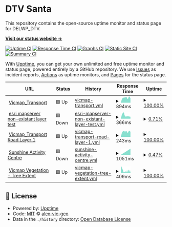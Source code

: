 # DTV Santa

This repository contains the open-source uptime monitor and status page for DELWP_DTV.

[**Visit our status website →**](https://delwp-dtv.github.io/santa/)

[![Uptime CI](https://github.com/alex-vic-geo/santa/workflows/Uptime%20CI/badge.svg)](https://github.com/alex-vic-geo/santa/actions?query=workflow%3A%22Uptime+CI%22)
[![Response Time CI](https://github.com/alex-vic-geo/santa/workflows/Response%20Time%20CI/badge.svg)](https://github.com/alex-vic-geo/santa/actions?query=workflow%3A%22Response+Time+CI%22)
[![Graphs CI](https://github.com/alex-vic-geo/santa/workflows/Graphs%20CI/badge.svg)](https://github.com/alex-vic-geo/santa/actions?query=workflow%3A%22Graphs+CI%22)
[![Static Site CI](https://github.com/alex-vic-geo/santa/workflows/Static%20Site%20CI/badge.svg)](https://github.com/alex-vic-geo/santa/actions?query=workflow%3A%22Static+Site+CI%22)
[![Summary CI](https://github.com/alex-vic-geo/santa/workflows/Summary%20CI/badge.svg)](https://github.com/alex-vic-geo/santa/actions?query=workflow%3A%22Summary+CI%22)

With [Upptime](https://upptime.js.org), you can get your own unlimited and free uptime monitor and status page, powered entirely by a GitHub repository. We use [Issues](https://github.com/alex-vic-geo/santa/issues) as incident reports, [Actions](https://github.com/alex-vic-geo/santa/actions) as uptime monitors, and [Pages](https://demo.upptime.js.org) for the status page.

<!--start: status pages-->
<!-- This summary is generated by Upptime (https://github.com/upptime/upptime) -->
<!-- Do not edit this manually, your changes will be overwritten -->
<!-- prettier-ignore -->
| URL | Status | History | Response Time | Uptime |
| --- | ------ | ------- | ------------- | ------ |
| <img alt="" src="https://icons.duckduckgo.com/ip3/enterprise.mapshare.vic.gov.au.ico" height="13"> [Vicmap_Transport](https://enterprise.mapshare.vic.gov.au/server/rest/services/Vicmap_Transport/MapServer) | 🟩 Up | [vicmap-transport.yml](https://github.com/DELWP-DTV/santa/commits/HEAD/history/vicmap-transport.yml) | <details><summary><img alt="Response time graph" src="./graphs/vicmap-transport/response-time-week.png" height="20"> 894ms</summary><br><a href="https://DELWP-DTV.github.io/santa/history/vicmap-transport"><img alt="Response time 894" src="https://img.shields.io/endpoint?url=https%3A%2F%2Fraw.githubusercontent.com%2FDELWP-DTV%2Fsanta%2FHEAD%2Fapi%2Fvicmap-transport%2Fresponse-time.json"></a><br><a href="https://DELWP-DTV.github.io/santa/history/vicmap-transport"><img alt="24-hour response time 905" src="https://img.shields.io/endpoint?url=https%3A%2F%2Fraw.githubusercontent.com%2FDELWP-DTV%2Fsanta%2FHEAD%2Fapi%2Fvicmap-transport%2Fresponse-time-day.json"></a><br><a href="https://DELWP-DTV.github.io/santa/history/vicmap-transport"><img alt="7-day response time 894" src="https://img.shields.io/endpoint?url=https%3A%2F%2Fraw.githubusercontent.com%2FDELWP-DTV%2Fsanta%2FHEAD%2Fapi%2Fvicmap-transport%2Fresponse-time-week.json"></a><br><a href="https://DELWP-DTV.github.io/santa/history/vicmap-transport"><img alt="30-day response time 894" src="https://img.shields.io/endpoint?url=https%3A%2F%2Fraw.githubusercontent.com%2FDELWP-DTV%2Fsanta%2FHEAD%2Fapi%2Fvicmap-transport%2Fresponse-time-month.json"></a><br><a href="https://DELWP-DTV.github.io/santa/history/vicmap-transport"><img alt="1-year response time 894" src="https://img.shields.io/endpoint?url=https%3A%2F%2Fraw.githubusercontent.com%2FDELWP-DTV%2Fsanta%2FHEAD%2Fapi%2Fvicmap-transport%2Fresponse-time-year.json"></a></details> | <details><summary><a href="https://DELWP-DTV.github.io/santa/history/vicmap-transport">100.00%</a></summary><a href="https://DELWP-DTV.github.io/santa/history/vicmap-transport"><img alt="All-time uptime 100.00%" src="https://img.shields.io/endpoint?url=https%3A%2F%2Fraw.githubusercontent.com%2FDELWP-DTV%2Fsanta%2FHEAD%2Fapi%2Fvicmap-transport%2Fuptime.json"></a><br><a href="https://DELWP-DTV.github.io/santa/history/vicmap-transport"><img alt="24-hour uptime 100.00%" src="https://img.shields.io/endpoint?url=https%3A%2F%2Fraw.githubusercontent.com%2FDELWP-DTV%2Fsanta%2FHEAD%2Fapi%2Fvicmap-transport%2Fuptime-day.json"></a><br><a href="https://DELWP-DTV.github.io/santa/history/vicmap-transport"><img alt="7-day uptime 100.00%" src="https://img.shields.io/endpoint?url=https%3A%2F%2Fraw.githubusercontent.com%2FDELWP-DTV%2Fsanta%2FHEAD%2Fapi%2Fvicmap-transport%2Fuptime-week.json"></a><br><a href="https://DELWP-DTV.github.io/santa/history/vicmap-transport"><img alt="30-day uptime 100.00%" src="https://img.shields.io/endpoint?url=https%3A%2F%2Fraw.githubusercontent.com%2FDELWP-DTV%2Fsanta%2FHEAD%2Fapi%2Fvicmap-transport%2Fuptime-month.json"></a><br><a href="https://DELWP-DTV.github.io/santa/history/vicmap-transport"><img alt="1-year uptime 100.00%" src="https://img.shields.io/endpoint?url=https%3A%2F%2Fraw.githubusercontent.com%2FDELWP-DTV%2Fsanta%2FHEAD%2Fapi%2Fvicmap-transport%2Fuptime-year.json"></a></details>
| <img alt="" src="https://icons.duckduckgo.com/ip3/enterprise.mapshare.vic.gov.au.ico" height="13"> [esri mapserver non-existant layer test](https://enterprise.mapshare.vic.gov.au/server/rest/services/Vicmap_Transport/MapServer/1234) | 🟥 Down | [esri-mapserver-non-existant-layer-test.yml](https://github.com/DELWP-DTV/santa/commits/HEAD/history/esri-mapserver-non-existant-layer-test.yml) | <details><summary><img alt="Response time graph" src="./graphs/esri-mapserver-non-existant-layer-test/response-time-week.png" height="20"> 366ms</summary><br><a href="https://DELWP-DTV.github.io/santa/history/esri-mapserver-non-existant-layer-test"><img alt="Response time 366" src="https://img.shields.io/endpoint?url=https%3A%2F%2Fraw.githubusercontent.com%2FDELWP-DTV%2Fsanta%2FHEAD%2Fapi%2Fesri-mapserver-non-existant-layer-test%2Fresponse-time.json"></a><br><a href="https://DELWP-DTV.github.io/santa/history/esri-mapserver-non-existant-layer-test"><img alt="24-hour response time 259" src="https://img.shields.io/endpoint?url=https%3A%2F%2Fraw.githubusercontent.com%2FDELWP-DTV%2Fsanta%2FHEAD%2Fapi%2Fesri-mapserver-non-existant-layer-test%2Fresponse-time-day.json"></a><br><a href="https://DELWP-DTV.github.io/santa/history/esri-mapserver-non-existant-layer-test"><img alt="7-day response time 366" src="https://img.shields.io/endpoint?url=https%3A%2F%2Fraw.githubusercontent.com%2FDELWP-DTV%2Fsanta%2FHEAD%2Fapi%2Fesri-mapserver-non-existant-layer-test%2Fresponse-time-week.json"></a><br><a href="https://DELWP-DTV.github.io/santa/history/esri-mapserver-non-existant-layer-test"><img alt="30-day response time 366" src="https://img.shields.io/endpoint?url=https%3A%2F%2Fraw.githubusercontent.com%2FDELWP-DTV%2Fsanta%2FHEAD%2Fapi%2Fesri-mapserver-non-existant-layer-test%2Fresponse-time-month.json"></a><br><a href="https://DELWP-DTV.github.io/santa/history/esri-mapserver-non-existant-layer-test"><img alt="1-year response time 366" src="https://img.shields.io/endpoint?url=https%3A%2F%2Fraw.githubusercontent.com%2FDELWP-DTV%2Fsanta%2FHEAD%2Fapi%2Fesri-mapserver-non-existant-layer-test%2Fresponse-time-year.json"></a></details> | <details><summary><a href="https://DELWP-DTV.github.io/santa/history/esri-mapserver-non-existant-layer-test">0.71%</a></summary><a href="https://DELWP-DTV.github.io/santa/history/esri-mapserver-non-existant-layer-test"><img alt="All-time uptime 0.71%" src="https://img.shields.io/endpoint?url=https%3A%2F%2Fraw.githubusercontent.com%2FDELWP-DTV%2Fsanta%2FHEAD%2Fapi%2Fesri-mapserver-non-existant-layer-test%2Fuptime.json"></a><br><a href="https://DELWP-DTV.github.io/santa/history/esri-mapserver-non-existant-layer-test"><img alt="24-hour uptime 0.00%" src="https://img.shields.io/endpoint?url=https%3A%2F%2Fraw.githubusercontent.com%2FDELWP-DTV%2Fsanta%2FHEAD%2Fapi%2Fesri-mapserver-non-existant-layer-test%2Fuptime-day.json"></a><br><a href="https://DELWP-DTV.github.io/santa/history/esri-mapserver-non-existant-layer-test"><img alt="7-day uptime 0.71%" src="https://img.shields.io/endpoint?url=https%3A%2F%2Fraw.githubusercontent.com%2FDELWP-DTV%2Fsanta%2FHEAD%2Fapi%2Fesri-mapserver-non-existant-layer-test%2Fuptime-week.json"></a><br><a href="https://DELWP-DTV.github.io/santa/history/esri-mapserver-non-existant-layer-test"><img alt="30-day uptime 0.71%" src="https://img.shields.io/endpoint?url=https%3A%2F%2Fraw.githubusercontent.com%2FDELWP-DTV%2Fsanta%2FHEAD%2Fapi%2Fesri-mapserver-non-existant-layer-test%2Fuptime-month.json"></a><br><a href="https://DELWP-DTV.github.io/santa/history/esri-mapserver-non-existant-layer-test"><img alt="1-year uptime 0.71%" src="https://img.shields.io/endpoint?url=https%3A%2F%2Fraw.githubusercontent.com%2FDELWP-DTV%2Fsanta%2FHEAD%2Fapi%2Fesri-mapserver-non-existant-layer-test%2Fuptime-year.json"></a></details>
| <img alt="" src="https://icons.duckduckgo.com/ip3/enterprise.mapshare.vic.gov.au.ico" height="13"> [Vicmap_Transport Road Layer 1](https://enterprise.mapshare.vic.gov.au/server/rest/services/Vicmap_Transport/MapServer/1) | 🟩 Up | [vicmap-transport-road-layer-1.yml](https://github.com/DELWP-DTV/santa/commits/HEAD/history/vicmap-transport-road-layer-1.yml) | <details><summary><img alt="Response time graph" src="./graphs/vicmap-transport-road-layer-1/response-time-week.png" height="20"> 243ms</summary><br><a href="https://DELWP-DTV.github.io/santa/history/vicmap-transport-road-layer-1"><img alt="Response time 243" src="https://img.shields.io/endpoint?url=https%3A%2F%2Fraw.githubusercontent.com%2FDELWP-DTV%2Fsanta%2FHEAD%2Fapi%2Fvicmap-transport-road-layer-1%2Fresponse-time.json"></a><br><a href="https://DELWP-DTV.github.io/santa/history/vicmap-transport-road-layer-1"><img alt="24-hour response time 241" src="https://img.shields.io/endpoint?url=https%3A%2F%2Fraw.githubusercontent.com%2FDELWP-DTV%2Fsanta%2FHEAD%2Fapi%2Fvicmap-transport-road-layer-1%2Fresponse-time-day.json"></a><br><a href="https://DELWP-DTV.github.io/santa/history/vicmap-transport-road-layer-1"><img alt="7-day response time 243" src="https://img.shields.io/endpoint?url=https%3A%2F%2Fraw.githubusercontent.com%2FDELWP-DTV%2Fsanta%2FHEAD%2Fapi%2Fvicmap-transport-road-layer-1%2Fresponse-time-week.json"></a><br><a href="https://DELWP-DTV.github.io/santa/history/vicmap-transport-road-layer-1"><img alt="30-day response time 243" src="https://img.shields.io/endpoint?url=https%3A%2F%2Fraw.githubusercontent.com%2FDELWP-DTV%2Fsanta%2FHEAD%2Fapi%2Fvicmap-transport-road-layer-1%2Fresponse-time-month.json"></a><br><a href="https://DELWP-DTV.github.io/santa/history/vicmap-transport-road-layer-1"><img alt="1-year response time 243" src="https://img.shields.io/endpoint?url=https%3A%2F%2Fraw.githubusercontent.com%2FDELWP-DTV%2Fsanta%2FHEAD%2Fapi%2Fvicmap-transport-road-layer-1%2Fresponse-time-year.json"></a></details> | <details><summary><a href="https://DELWP-DTV.github.io/santa/history/vicmap-transport-road-layer-1">100.00%</a></summary><a href="https://DELWP-DTV.github.io/santa/history/vicmap-transport-road-layer-1"><img alt="All-time uptime 100.00%" src="https://img.shields.io/endpoint?url=https%3A%2F%2Fraw.githubusercontent.com%2FDELWP-DTV%2Fsanta%2FHEAD%2Fapi%2Fvicmap-transport-road-layer-1%2Fuptime.json"></a><br><a href="https://DELWP-DTV.github.io/santa/history/vicmap-transport-road-layer-1"><img alt="24-hour uptime 100.00%" src="https://img.shields.io/endpoint?url=https%3A%2F%2Fraw.githubusercontent.com%2FDELWP-DTV%2Fsanta%2FHEAD%2Fapi%2Fvicmap-transport-road-layer-1%2Fuptime-day.json"></a><br><a href="https://DELWP-DTV.github.io/santa/history/vicmap-transport-road-layer-1"><img alt="7-day uptime 100.00%" src="https://img.shields.io/endpoint?url=https%3A%2F%2Fraw.githubusercontent.com%2FDELWP-DTV%2Fsanta%2FHEAD%2Fapi%2Fvicmap-transport-road-layer-1%2Fuptime-week.json"></a><br><a href="https://DELWP-DTV.github.io/santa/history/vicmap-transport-road-layer-1"><img alt="30-day uptime 100.00%" src="https://img.shields.io/endpoint?url=https%3A%2F%2Fraw.githubusercontent.com%2FDELWP-DTV%2Fsanta%2FHEAD%2Fapi%2Fvicmap-transport-road-layer-1%2Fuptime-month.json"></a><br><a href="https://DELWP-DTV.github.io/santa/history/vicmap-transport-road-layer-1"><img alt="1-year uptime 100.00%" src="https://img.shields.io/endpoint?url=https%3A%2F%2Fraw.githubusercontent.com%2FDELWP-DTV%2Fsanta%2FHEAD%2Fapi%2Fvicmap-transport-road-layer-1%2Fuptime-year.json"></a></details>
| <img alt="" src="https://icons.duckduckgo.com/ip3/services7.arcgis.com.ico" height="13"> [Sunshine Activity Centre](https://services7.arcgis.com/fVJQ0uhT9L4zp35f/arcgis/rest/services/ActivityArea_gdb/FeatureServer/0) | 🟥 Down | [sunshine-activity-centre.yml](https://github.com/DELWP-DTV/santa/commits/HEAD/history/sunshine-activity-centre.yml) | <details><summary><img alt="Response time graph" src="./graphs/sunshine-activity-centre/response-time-week.png" height="20"> 1051ms</summary><br><a href="https://DELWP-DTV.github.io/santa/history/sunshine-activity-centre"><img alt="Response time 1051" src="https://img.shields.io/endpoint?url=https%3A%2F%2Fraw.githubusercontent.com%2FDELWP-DTV%2Fsanta%2FHEAD%2Fapi%2Fsunshine-activity-centre%2Fresponse-time.json"></a><br><a href="https://DELWP-DTV.github.io/santa/history/sunshine-activity-centre"><img alt="24-hour response time 1051" src="https://img.shields.io/endpoint?url=https%3A%2F%2Fraw.githubusercontent.com%2FDELWP-DTV%2Fsanta%2FHEAD%2Fapi%2Fsunshine-activity-centre%2Fresponse-time-day.json"></a><br><a href="https://DELWP-DTV.github.io/santa/history/sunshine-activity-centre"><img alt="7-day response time 1051" src="https://img.shields.io/endpoint?url=https%3A%2F%2Fraw.githubusercontent.com%2FDELWP-DTV%2Fsanta%2FHEAD%2Fapi%2Fsunshine-activity-centre%2Fresponse-time-week.json"></a><br><a href="https://DELWP-DTV.github.io/santa/history/sunshine-activity-centre"><img alt="30-day response time 1051" src="https://img.shields.io/endpoint?url=https%3A%2F%2Fraw.githubusercontent.com%2FDELWP-DTV%2Fsanta%2FHEAD%2Fapi%2Fsunshine-activity-centre%2Fresponse-time-month.json"></a><br><a href="https://DELWP-DTV.github.io/santa/history/sunshine-activity-centre"><img alt="1-year response time 1051" src="https://img.shields.io/endpoint?url=https%3A%2F%2Fraw.githubusercontent.com%2FDELWP-DTV%2Fsanta%2FHEAD%2Fapi%2Fsunshine-activity-centre%2Fresponse-time-year.json"></a></details> | <details><summary><a href="https://DELWP-DTV.github.io/santa/history/sunshine-activity-centre">0.47%</a></summary><a href="https://DELWP-DTV.github.io/santa/history/sunshine-activity-centre"><img alt="All-time uptime 0.47%" src="https://img.shields.io/endpoint?url=https%3A%2F%2Fraw.githubusercontent.com%2FDELWP-DTV%2Fsanta%2FHEAD%2Fapi%2Fsunshine-activity-centre%2Fuptime.json"></a><br><a href="https://DELWP-DTV.github.io/santa/history/sunshine-activity-centre"><img alt="24-hour uptime 0.47%" src="https://img.shields.io/endpoint?url=https%3A%2F%2Fraw.githubusercontent.com%2FDELWP-DTV%2Fsanta%2FHEAD%2Fapi%2Fsunshine-activity-centre%2Fuptime-day.json"></a><br><a href="https://DELWP-DTV.github.io/santa/history/sunshine-activity-centre"><img alt="7-day uptime 0.47%" src="https://img.shields.io/endpoint?url=https%3A%2F%2Fraw.githubusercontent.com%2FDELWP-DTV%2Fsanta%2FHEAD%2Fapi%2Fsunshine-activity-centre%2Fuptime-week.json"></a><br><a href="https://DELWP-DTV.github.io/santa/history/sunshine-activity-centre"><img alt="30-day uptime 0.47%" src="https://img.shields.io/endpoint?url=https%3A%2F%2Fraw.githubusercontent.com%2FDELWP-DTV%2Fsanta%2FHEAD%2Fapi%2Fsunshine-activity-centre%2Fuptime-month.json"></a><br><a href="https://DELWP-DTV.github.io/santa/history/sunshine-activity-centre"><img alt="1-year uptime 0.47%" src="https://img.shields.io/endpoint?url=https%3A%2F%2Fraw.githubusercontent.com%2FDELWP-DTV%2Fsanta%2FHEAD%2Fapi%2Fsunshine-activity-centre%2Fuptime-year.json"></a></details>
| <img alt="" src="https://icons.duckduckgo.com/ip3/tiles.arcgis.com.ico" height="13"> [Vicmap Vegetation - Tree Extent](https://tiles.arcgis.com/tiles/GB33F62SbDxJjwEL/arcgis/rest/services/Vicmap_Vegetation_Tree_Extent/MapServer?view=wmtsview&cacheKey=95615180464c4085) | 🟩 Up | [vicmap-vegetation-tree-extent.yml](https://github.com/DELWP-DTV/santa/commits/HEAD/history/vicmap-vegetation-tree-extent.yml) | <details><summary><img alt="Response time graph" src="./graphs/vicmap-vegetation-tree-extent/response-time-week.png" height="20"> 409ms</summary><br><a href="https://DELWP-DTV.github.io/santa/history/vicmap-vegetation-tree-extent"><img alt="Response time 409" src="https://img.shields.io/endpoint?url=https%3A%2F%2Fraw.githubusercontent.com%2FDELWP-DTV%2Fsanta%2FHEAD%2Fapi%2Fvicmap-vegetation-tree-extent%2Fresponse-time.json"></a><br><a href="https://DELWP-DTV.github.io/santa/history/vicmap-vegetation-tree-extent"><img alt="24-hour response time 409" src="https://img.shields.io/endpoint?url=https%3A%2F%2Fraw.githubusercontent.com%2FDELWP-DTV%2Fsanta%2FHEAD%2Fapi%2Fvicmap-vegetation-tree-extent%2Fresponse-time-day.json"></a><br><a href="https://DELWP-DTV.github.io/santa/history/vicmap-vegetation-tree-extent"><img alt="7-day response time 409" src="https://img.shields.io/endpoint?url=https%3A%2F%2Fraw.githubusercontent.com%2FDELWP-DTV%2Fsanta%2FHEAD%2Fapi%2Fvicmap-vegetation-tree-extent%2Fresponse-time-week.json"></a><br><a href="https://DELWP-DTV.github.io/santa/history/vicmap-vegetation-tree-extent"><img alt="30-day response time 409" src="https://img.shields.io/endpoint?url=https%3A%2F%2Fraw.githubusercontent.com%2FDELWP-DTV%2Fsanta%2FHEAD%2Fapi%2Fvicmap-vegetation-tree-extent%2Fresponse-time-month.json"></a><br><a href="https://DELWP-DTV.github.io/santa/history/vicmap-vegetation-tree-extent"><img alt="1-year response time 409" src="https://img.shields.io/endpoint?url=https%3A%2F%2Fraw.githubusercontent.com%2FDELWP-DTV%2Fsanta%2FHEAD%2Fapi%2Fvicmap-vegetation-tree-extent%2Fresponse-time-year.json"></a></details> | <details><summary><a href="https://DELWP-DTV.github.io/santa/history/vicmap-vegetation-tree-extent">100.00%</a></summary><a href="https://DELWP-DTV.github.io/santa/history/vicmap-vegetation-tree-extent"><img alt="All-time uptime 100.00%" src="https://img.shields.io/endpoint?url=https%3A%2F%2Fraw.githubusercontent.com%2FDELWP-DTV%2Fsanta%2FHEAD%2Fapi%2Fvicmap-vegetation-tree-extent%2Fuptime.json"></a><br><a href="https://DELWP-DTV.github.io/santa/history/vicmap-vegetation-tree-extent"><img alt="24-hour uptime 100.00%" src="https://img.shields.io/endpoint?url=https%3A%2F%2Fraw.githubusercontent.com%2FDELWP-DTV%2Fsanta%2FHEAD%2Fapi%2Fvicmap-vegetation-tree-extent%2Fuptime-day.json"></a><br><a href="https://DELWP-DTV.github.io/santa/history/vicmap-vegetation-tree-extent"><img alt="7-day uptime 100.00%" src="https://img.shields.io/endpoint?url=https%3A%2F%2Fraw.githubusercontent.com%2FDELWP-DTV%2Fsanta%2FHEAD%2Fapi%2Fvicmap-vegetation-tree-extent%2Fuptime-week.json"></a><br><a href="https://DELWP-DTV.github.io/santa/history/vicmap-vegetation-tree-extent"><img alt="30-day uptime 100.00%" src="https://img.shields.io/endpoint?url=https%3A%2F%2Fraw.githubusercontent.com%2FDELWP-DTV%2Fsanta%2FHEAD%2Fapi%2Fvicmap-vegetation-tree-extent%2Fuptime-month.json"></a><br><a href="https://DELWP-DTV.github.io/santa/history/vicmap-vegetation-tree-extent"><img alt="1-year uptime 100.00%" src="https://img.shields.io/endpoint?url=https%3A%2F%2Fraw.githubusercontent.com%2FDELWP-DTV%2Fsanta%2FHEAD%2Fapi%2Fvicmap-vegetation-tree-extent%2Fuptime-year.json"></a></details>

<!--end: status pages-->

## 📄 License

- Powered by: [Upptime](https://github.com/upptime/upptime)
- Code: [MIT](./LICENSE) © [alex-vic-geo](https://demo.upptime.js.org)
- Data in the `./history` directory: [Open Database License](https://opendatacommons.org/licenses/odbl/1-0/)
